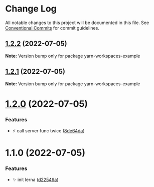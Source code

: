 # Change Log

All notable changes to this project will be documented in this file.
See [Conventional Commits](https://conventionalcommits.org) for commit guidelines.

## [1.2.2](https://github.com/osmanov/yarn-workspaces-example/compare/v1.2.1...v1.2.2) (2022-07-05)

**Note:** Version bump only for package yarn-workspaces-example





## [1.2.1](https://github.com/osmanov/yarn-workspaces-example/compare/v1.2.0...v1.2.1) (2022-07-05)

**Note:** Version bump only for package yarn-workspaces-example





# [1.2.0](https://github.com/osmanov/yarn-workspaces-example/compare/v1.1.0...v1.2.0) (2022-07-05)


### Features

* :zap: call server func twice ([8de64da](https://github.com/osmanov/yarn-workspaces-example/commit/8de64da319e5c442d482aa102b125e3c64bb6234))





# 1.1.0 (2022-07-05)


### Features

* :sparkles: init lerna ([d22549a](https://github.com/osmanov/yarn-workspaces-example/commit/d22549a17e6ab144d9185fc8a1b75c2d6b73d2a1))
